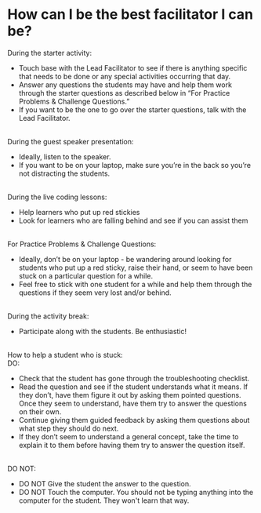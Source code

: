 <h1> How can I be the best facilitator I can be? </h1>

During the starter activity:
<ul>
<li> Touch base with the Lead Facilitator to see if there is anything specific that needs to be done or any special activities occurring that day.</li>
<li> Answer any questions the students may have and help them work through the starter questions as described below in “For Practice Problems & Challenge Questions.”</li>
<li> If you want to be the one to go over the starter questions, talk with the Lead Facilitator.</li><br>
</ul>

During the guest speaker presentation:
<ul>
<li> Ideally, listen to the speaker. </li>
<li>If you want to be on your laptop, make sure you’re in the back so you’re not distracting the students.</li><br>
</ul>

During the live coding lessons:
<ul>
<li> Help learners who put up red stickies</li>
<li> Look for learners who are falling behind and see if you can assist them</li><br>
</ul>

For Practice Problems & Challenge Questions:
<ul>
<li> Ideally, don’t be on your laptop - be wandering around looking for students who put up a red sticky, raise their hand, or seem to have been stuck on a particular question for a while.</li>
<li> Feel free to stick with one student for a while and help them through the questions if they seem very lost and/or behind.</li> <br>
</ul>

During the activity break:
<ul>
<li> Participate along with the students. Be enthusiastic!</li><br>
</ul>

How to help a student who is stuck:<br>
DO:
<ul>
 <li> Check that the student has gone through the troubleshooting checklist. </li>
  <li> Read the question and see if the student understands what it means. If they don’t, have them figure it out by asking them pointed questions. Once they seem to understand, have them try to answer the questions on their own.</li>
 <li> Continue giving them guided feedback by asking them questions about what step they should do next.</li>
 <li> If they don’t seem to understand a general concept, take the time to explain it to them before having them try to answer the question itself.</li><br>
</ul>

DO NOT:
<ul>
<li> DO NOT Give the student the answer to the question.</li>
<li> DO NOT Touch the computer. You should not be typing anything into the computer for the student. They won't learn that way.</li>
</ul>

